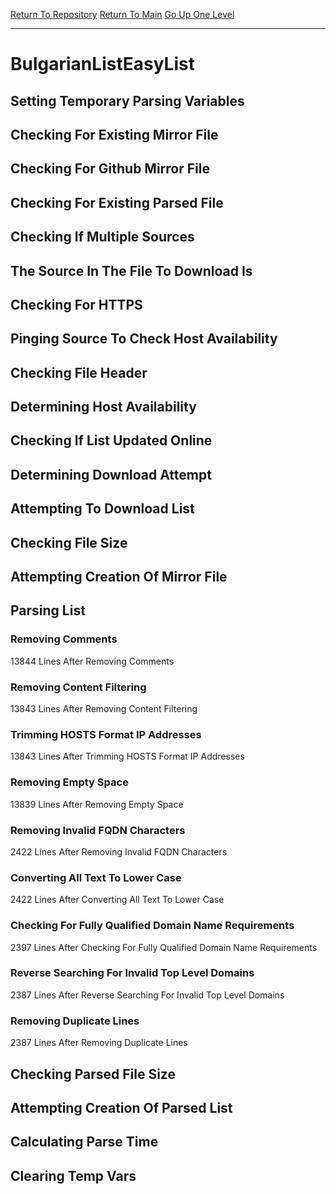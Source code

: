 [Return To Repository](https://github.com/deathbybandaid/piholeparser/)
[Return To Main](https://github.com/deathbybandaid/piholeparser/blob/master/RecentRunLogs/Mainlog.md)
[Go Up One Level](https://github.com/deathbybandaid/piholeparser/blob/master/RecentRunLogs/TopLevelScripts/30-Processing-External-Blacklists.md)
____________________________________
# BulgarianListEasyList
## Setting Temporary Parsing Variables
## Checking For Existing Mirror File
## Checking For Github Mirror File
## Checking For Existing Parsed File
## Checking If Multiple Sources
## The Source In The File To Download Is
## Checking For HTTPS
## Pinging Source To Check Host Availability
## Checking File Header
## Determining Host Availability
## Checking If List Updated Online
## Determining Download Attempt
## Attempting To Download List
## Checking File Size
## Attempting Creation Of Mirror File
## Parsing List
### Removing Comments
13844 Lines After Removing Comments
### Removing Content Filtering
13843 Lines After Removing Content Filtering
### Trimming HOSTS Format IP Addresses
13843 Lines After Trimming HOSTS Format IP Addresses
### Removing Empty Space
13839 Lines After Removing Empty Space
### Removing Invalid FQDN Characters
2422 Lines After Removing Invalid FQDN Characters
### Converting All Text To Lower Case
2422 Lines After Converting All Text To Lower Case
### Checking For Fully Qualified Domain Name Requirements
2397 Lines After Checking For Fully Qualified Domain Name Requirements
### Reverse Searching For Invalid Top Level Domains
2387 Lines After Reverse Searching For Invalid Top Level Domains
### Removing Duplicate Lines
2387 Lines After Removing Duplicate Lines
## Checking Parsed File Size
## Attempting Creation Of Parsed List
## Calculating Parse Time
## Clearing Temp Vars
